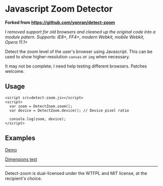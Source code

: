 Javascript Zoom Detector
======
**Forked from https://github.com/yonran/detect-zoom**

_I removed support for old browsers and cleaned up the original code into a module patern._
_Supports: IE8+, FF4+, modern Webkit, mobile Webkit, Opera 11.1+_

Detect the zoom level of the user's browser using Javascript. This can be used to show higher-resolution `canvas` or `img` when necessary.

It may not be complete; I need help testing different browsers. Patches welcome.


Usage
------
    <script src=detect-zoom.js></script>
    <script>
      var zoom = DetectZoom.zoom();
      var device = DetectZoom.device(); // Device pixel ratio

      console.log(zoom, device);
    </script>

Examples
------
[Demo](http://tombigel.github.com/detect-zoom/test-page.html)

[Dimensions test](http://tombigel.github.com/detect-zoom/tools/dimensions.html)

------
Detect-zoom is dual-licensed under the WTFPL and MIT license, at the recipient's choice.
